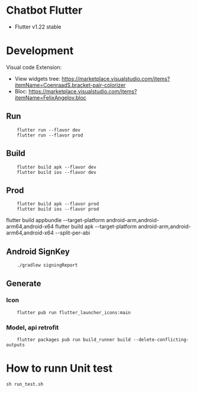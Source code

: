 # Chatbot Flutter

 - Flutter     v1.22 stable


# Development 

Visual code Extension: 

* View widgets tree: https://marketplace.visualstudio.com/items?itemName=CoenraadS.bracket-pair-colorizer
* Bloc: https://marketplace.visualstudio.com/items?itemName=FelixAngelov.bloc

## Run

```
    flutter run --flavor dev
    flutter run --flavor prod
```

## Build

```
    flutter build apk --flavor dev
    flutter build ios --flavor dev
```

## Prod
```
    flutter build apk --flavor prod
    flutter build ios --flavor prod
```
flutter build appbundle --target-platform android-arm,android-arm64,android-x64
flutter build apk --target-platform android-arm,android-arm64,android-x64 --split-per-abi
## Android SignKey 

```
    ./gradlew signingReport
```


## Generate

### Icon
```
    flutter pub run flutter_launcher_icons:main
```

### Model, api retrofit
```
    flutter packages pub run build_runner build --delete-conflicting-outputs
```

# How to runn Unit test
```
sh run_test.sh
```

